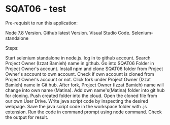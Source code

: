 # SQAT06 - test
Pre-requisit to run this application:

Node 7.8 Version.
Github latest Version.
Visual Studio Code.
Selenium-standalone

Steps:

Start selenium standalone in node.js.
log in to github account.
Search Project Owner (Izzat Bamieh) name in github.
Go into SQAT06 Folder in Project Owner's account.
Install npm and clone SQAT06 folder from Project Owner's account to own account.
Check if own account is cloned from Project Owner's account or not.
Click fork under Project Owner (Izzat Bamieh) name in Git hub.
After fork, Project Owner (Izzat Bamieh) name will change into own name (Matina).
Add own name's(Matina) folder into git hub for cloning.
Push created folder into the cloud.
Open the cloned file from our own User Drive.
Write java script code by inspecting the desired webpage.
Save the java script code in the workspace folder with .js extension.
Run the code in command prompt using node command.
Check the output for result.


